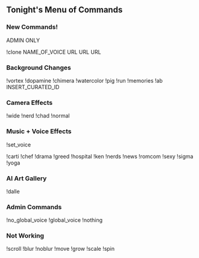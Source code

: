 ## Tonight's Menu of Commands

### New Commands!

ADMIN ONLY

!clone NAME_OF_VOICE URL URL URL

### Background Changes

!vortex
!dopamine
!chimera
!watercolor
!pig
!run
!memories
!ab INSERT_CURATED_ID

### Camera Effects

!wide
!nerd
!chad
!normal

### Music + Voice Effects

!set_voice

!carti
!chef
!drama
!greed
!hospital
!ken
!nerds
!news
!romcom
!sexy
!sigma
!yoga

### AI Art Gallery

!dalle

### Admin Commands

!no_global_voice
!global_voice
!nothing

### Not Working

!scroll
!blur
!noblur
!move
!grow
!scale
!spin



